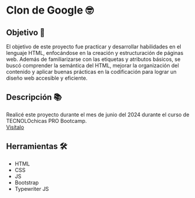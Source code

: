 # Clon de Google 🤓  

## Objetivo 🚀  
El objetivo de este proyecto fue practicar y desarrollar habilidades en el lenguaje HTML, enfocándose en la creación y estructuración de páginas web. Además de familiarizarse con las etiquetas y atributos básicos, se buscó comprender la semántica del HTML, mejorar la organización del contenido y aplicar buenas prácticas en la codificación para lograr un diseño web accesible y eficiente.  

## Descripción 📚  
Realicé este proyecto durante el mes de junio del 2024 durante el curso  de TECNOLOchicas PRO Bootcamp.  
[Visítalo](https://gooogle-com.netlify.app)  

## Herramientas 🛠️
- HTML  
- CSS
- JS
- Bootstrap
- Typewriter JS
